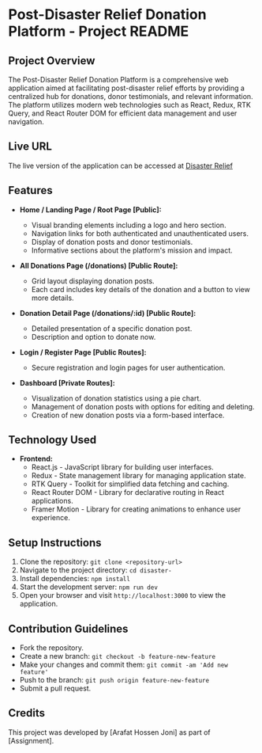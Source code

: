 # Post-Disaster Relief Donation Platform - Project README

## Project Overview

The Post-Disaster Relief Donation Platform is a comprehensive web application aimed at facilitating post-disaster relief efforts by providing a centralized hub for donations, donor testimonials, and relevant information. The platform utilizes modern web technologies such as React, Redux, RTK Query, and React Router DOM for efficient data management and user navigation.

## Live URL

The live version of the application can be accessed at [Disaster Relief]((https://disaster-relif.vercel.app/))

## Features

- **Home / Landing Page / Root Page [Public]:**
  - Visual branding elements including a logo and hero section.
  - Navigation links for both authenticated and unauthenticated users.
  - Display of donation posts and donor testimonials.
  - Informative sections about the platform's mission and impact.

- **All Donations Page (/donations) [Public Route]:**
  - Grid layout displaying donation posts.
  - Each card includes key details of the donation and a button to view more details.

- **Donation Detail Page (/donations/:id) [Public Route]:**
  - Detailed presentation of a specific donation post.
  - Description and option to donate now.

- **Login / Register Page [Public Routes]:**
  - Secure registration and login pages for user authentication.

- **Dashboard [Private Routes]:**
  - Visualization of donation statistics using a pie chart.
  - Management of donation posts with options for editing and deleting.
  - Creation of new donation posts via a form-based interface.

## Technology Used

- **Frontend:**
  - React.js - JavaScript library for building user interfaces.
  - Redux - State management library for managing application state.
  - RTK Query - Toolkit for simplified data fetching and caching.
  - React Router DOM - Library for declarative routing in React applications.
  - Framer Motion - Library for creating animations to enhance user experience.

## Setup Instructions

1. Clone the repository: `git clone <repository-url>`
2. Navigate to the project directory: `cd disaster-`
3. Install dependencies: `npm install`
4. Start the development server: `npm run dev`
5. Open your browser and visit `http://localhost:3000` to view the application.

## Contribution Guidelines

- Fork the repository.
- Create a new branch: `git checkout -b feature-new-feature`
- Make your changes and commit them: `git commit -am 'Add new feature'`
- Push to the branch: `git push origin feature-new-feature`
- Submit a pull request.

## Credits

This project was developed by [Arafat Hossen Joni] as part of [Assignment].


